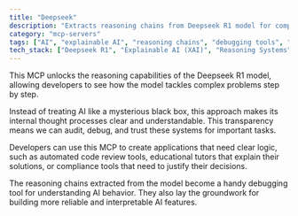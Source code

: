 ```yaml
---
title: "Deepseek"
description: "Extracts reasoning chains from Deepseek R1 model for complex problem-solving and explainable AI workflows."
category: "mcp-servers"
tags: ["AI", "explainable AI", "reasoning chains", "debugging tools", "automated systems"]
tech_stack: ["Deepseek R1", "Explainable AI (XAI)", "Reasoning Systems", "automated code review", "educational tools", "compliance tools"]
---
```


This MCP unlocks the reasoning capabilities of the Deepseek R1 model, allowing developers to see how the model tackles complex problems step by step.

Instead of treating AI like a mysterious black box, this approach makes its internal thought processes clear and understandable. This transparency means we can audit, debug, and trust these systems for important tasks.

Developers can use this MCP to create applications that need clear logic, such as automated code review tools, educational tutors that explain their solutions, or compliance tools that need to justify their decisions. 

The reasoning chains extracted from the model become a handy debugging tool for understanding AI behavior. They also lay the groundwork for building more reliable and interpretable AI features.